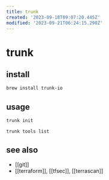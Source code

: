 ```yaml
---
title: trunk
created: '2023-09-18T09:07:20.445Z'
modified: '2023-09-21T06:24:15.290Z'
---
```


# trunk

## install

```sh
brew install trunk-io
```

## usage

```sh
trunk init

trunk tools list
```

## see also

- [[git]]
- [[terraform]], [[tfsec]], [[terrascan]]
